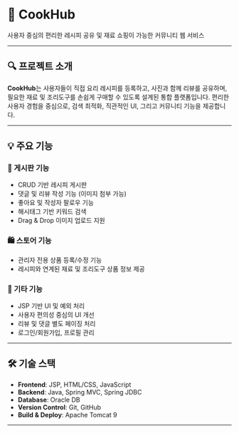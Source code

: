 # 🍳 CookHub

사용자 중심의 편리한 레시피 공유 및 재료 쇼핑이 가능한 커뮤니티 웹 서비스

---

## 🔍 프로젝트 소개

**CookHub**는 사용자들이 직접 요리 레시피를 등록하고, 사진과 함께 리뷰를 공유하며, 필요한 재료 및 조리도구를 손쉽게 구매할 수 있도록 설계된 통합 플랫폼입니다. 편리한 사용자 경험을 중심으로, 검색 최적화, 직관적인 UI, 그리고 커뮤니티 기능을 제공합니다.

---

## 💡 주요 기능

### 📝 게시판 기능
- CRUD 기반 레시피 게시판
- 댓글 및 리뷰 작성 기능 (이미지 첨부 가능)
- 좋아요 및 작성자 팔로우 기능
- 해시태그 기반 키워드 검색
- Drag & Drop 이미지 업로드 지원

### 🛍 스토어 기능
- 관리자 전용 상품 등록/수정 기능
- 레시피와 연계된 재료 및 조리도구 상품 정보 제공

### 🔧 기타 기능
- JSP 기반 UI 및 예외 처리
- 사용자 편의성 중심의 UI 개선
- 리뷰 및 댓글 별도 페이징 처리
- 로그인/회원가입, 프로필 관리

---

## 🛠 기술 스택

- **Frontend**: JSP, HTML/CSS, JavaScript
- **Backend**: Java, Spring MVC, Spring JDBC
- **Database**: Oracle DB
- **Version Control**: Git, GitHub
- **Build & Deploy**: Apache Tomcat 9

---
